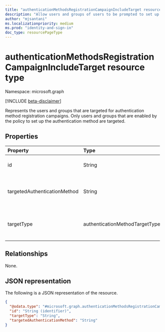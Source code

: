 ```yaml
---
title: "authenticationMethodsRegistrationCampaignIncludeTarget resource type"
description: "Allow users and groups of users to be prompted to set up targeted authentication methods."
author: "mjsantani"
ms.localizationpriority: medium
ms.prod: "identity-and-sign-in"
doc_type: resourcePageType
---
```


# authenticationMethodsRegistrationCampaignIncludeTarget resource type

Namespace: microsoft.graph

[!INCLUDE [beta-disclaimer](../../includes/beta-disclaimer.md)]

Represents the users and groups that are targeted for authentication method registration campaigns. Only users and groups that are enabled by the policy to set up the authentication method are targeted.

## Properties
|Property|Type|Description|
|:---|:---|:---|
|id|String|The object identifier of an Azure AD user or group.|
|targetedAuthenticationMethod|String|The authentication method that the user is prompted to register. The value must be `microsoftAuthenticator`.|
|targetType|authenticationMethodTargetType|The type of the authentication method target. Possible values are: `user`, `group`, `unknownFutureValue`.|

## Relationships
None.

## JSON representation
The following is a JSON representation of the resource.
<!-- {
  "blockType": "resource",
  "@odata.type": "microsoft.graph.authenticationMethodsRegistrationCampaignIncludeTarget"
}
-->
``` json
{
  "@odata.type": "#microsoft.graph.authenticationMethodsRegistrationCampaignIncludeTarget",
  "id": "String (identifier)",
  "targetType": "String",
  "targetedAuthenticationMethod": "String"
}
```
